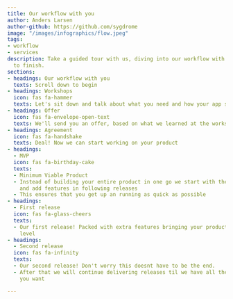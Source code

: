 ```yaml
---
title: Our workflow with you
author: Anders Larsen
author-github: https://github.com/sygdrome
image: "/images/infographics/flow.jpeg"
tags:
- workflow
- services
description: Take a guided tour with us, diving into our workflow with you, from start
  to finish.
sections:
- headings: Our workflow with you
  texts: Scroll down to begin
- headings: Workshops
  icon: fas fa-hammer
  texts: Let's sit down and talk about what you need and how your app should look
- headings: Offer
  icon: fas fa-envelope-open-text
  texts: We'll send you an offer, based on what we learned at the workshop
- headings: Agreement
  icon: fas fa-handshake
  texts: Deal! Now we can start working on your product
- headings:
  - MVP
  icon: fas fa-birthday-cake
  texts:
  - Minimum Viable Product
  - Instead of building your entire product in one go we start with the fundementals
    and add features in following releases
  - This ensures that you get up an running as quick as possible
- headings:
  - First release
  icon: fas fa-glass-cheers
  texts:
  - Our first release! Packed with extra features bringing your product to the next
    level
- headings:
  - Second release
  icon: fas fa-infinity
  texts:
  - Our second release! Don't worry this doesnt have to be the end.
  - After that we will continue delivering releases til we have all the freatures
    you want

---
```


